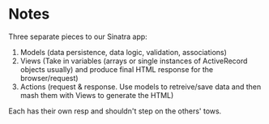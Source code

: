 Notes
=========


Three separate pieces to our Sinatra app:

1. Models (data persistence, data logic, validation, associations)
2. Views (Take in variables (arrays or single instances of ActiveRecord objects usually) and produce final HTML response for the browser/request)
3. Actions (request & response. Use models to retreive/save data and then mash them with Views to generate the HTML)

Each has their own resp and shouldn't step on the others' tows.
